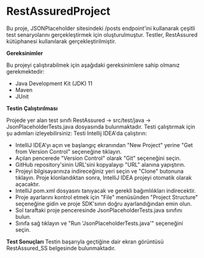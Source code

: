# RestAssuredProject
Bu proje, JSONPlaceholder sitesindeki /posts endpoint'ini kullanarak çeşitli test senaryolarını gerçekleştirmek için oluşturulmuştur. Testler, RestAssured kütüphanesi kullanılarak gerçekleştirilmiştir.

**Gereksinimler** 

Bu projeyi çalıştırabilmek için aşağıdaki gereksinimlere sahip olmanız gerekmektedir: 
- Java Development Kit (JDK) 11
- Maven
- JUnit

**Testin Çalıştırılması**

Projede yer alan test sınıfı RestAssured -> src/test/java -> JsonPlaceholderTests.java dosyasında bulunmaktadır. Testi çalıştırmak için şu adımları izleyebilirsiniz:
Testi Intellij IDEA'da çalıştırın:
- IntelliJ IDEA’yı açın ve başlangıç ekranından "New Project" yerine "Get from Version Control" seçeneğine tıklayın.
- Açılan pencerede "Version Control" olarak "Git" seçeneğini seçin.
- GitHub repository'sinin URL'sini kopyalayıp "URL" alanına yapıştırın.
- Projeyi bilgisayarınıza indireceğiniz yeri seçin ve "Clone" butonuna tıklayın. Proje klonlandıktan sonra, IntelliJ IDEA projeyi otomatik olarak açacaktır.
- IntelliJ pom.xml dosyasını tanıyacak ve gerekli bağımlılıkları indirecektir.
- Proje ayarlarını kontrol etmek için "File" menüsünden "Project Structure" seçeneğine gidin ve proje SDK'sının doğru ayarlandığından emin olun.
- Sol taraftaki proje penceresinde JsonPlaceholderTests.java sınıfını bulun.
- Sınıfa sağ tıklayın ve "Run 'JsonPlaceholderTests.java'" seçeneğini seçin.

**Test Sonuçları**
Testin başarıyla geçtiğine dair ekran görüntüsü RestAssured_SS belgesinde bulunmaktadır.
